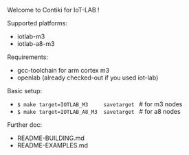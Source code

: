 Welcome to Contiki for IoT-LAB !

Supported platforms:
- iotlab-m3
- iotlab-a8-m3

Requirements:
- gcc-toolchain for arm cortex m3
- openlab (already checked-out if you used iot-lab)

Basic setup:
- ``$ make target=IOTLAB_M3     savetarget ``  # for m3 nodes
- ``$ make target=IOTLAB_A8_M3  savetarget ``  # for a8 nodes

Further doc:
- README-BUILDING.md
- README-EXAMPLES.md

